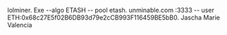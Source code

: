 
lolminer. Exe --algo ETASH -- pool etash. unminable.com :3333 -- user
ETH:0x68c27E5f02B6DB93d79e2cCB993F116459BE5bB0. Jascha Marie Valencia
